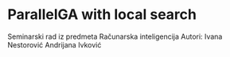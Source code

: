 # ParallelGA with local search
Seminarski rad iz predmeta Računarska inteligencija
Autori:
Ivana Nestorović
Andrijana Ivković
